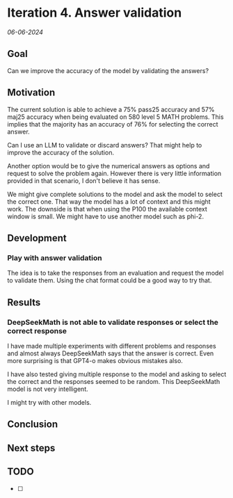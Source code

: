 # Iteration 4. Answer validation

_06-06-2024_

## Goal

Can we improve the accuracy of the model by validating the answers?

## Motivation

The current solution is able to achieve a 75% pass25 accuracy and 57% maj25 accuracy when being evaluated
on 580 level 5 MATH problems. This implies that the majority has an accuracy of 76% for selecting the
correct answer.

Can I use an LLM to validate or discard answers? That might help to improve the accuracy of the solution.

Another option would be to give the numerical answers as options and request to solve the problem again.
However there is very little information provided in that scenario, I don't believe it has sense.

We might give complete solutions to the model and ask the model to select the correct one. That way
the model has a lot of context and this might work. The downside is that when using the P100 the
available context window is small. We might have to use another model such as phi-2.

## Development

### Play with answer validation

The idea is to take the responses from an evaluation and request the model to validate them. Using the
chat format could be a good way to try that.

## Results

### DeepSeekMath is not able to validate responses or select the correct response

I have made multiple experiments with different problems and responses and almost always DeepSeekMath
says that the answer is correct. Even more surprising is that GPT4-o makes obvious mistakes also.

I have also tested giving multiple response to the model and asking to select the correct and the
responses seemed to be random. This DeepSeekMath model is not very intelligent.

I might try with other models.

## Conclusion

## Next steps

## TODO

- [ ]
